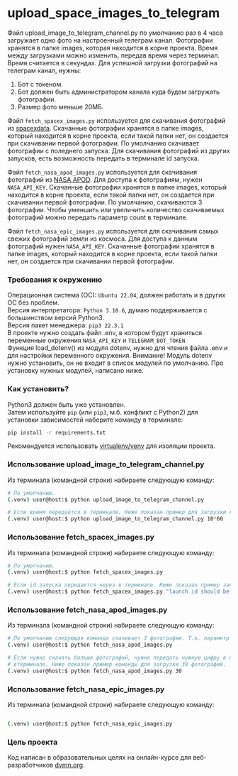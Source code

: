 # upload_space_images_to_telegram


Файл upload_image_to_telegram_channel.py по умолчанию раз в 4 часа загружает одно фото на настроенный телеграм канал. Фотографии хранятся в папке images, которая находится в корне проекта.
Время между загрузками можно изменить, передав время через терминал.
Время считается в секундах.
Для успешной загрузки фотографий на телеграм канал, нужны:
<ol>
  <li>Бот с токеном.</li>
  <li>Бот должен быть администратором канала куда будем загружать фотографии.</li>
  <li>Размер фото меньше 20МБ.</li>
</ol>

Файл `fetch_spacex_images.py` используется для скачивания фотографий из [spacexdata](https://spacexdata.com). Cкачанные фотографии хранятся в папке images, который находится в корне проекта, если такой папки нет, он создается при скачивании первой фотографии. По умолчанию скачивает фотографии с поледнего запуска. Для скачивания фотографий из других запусков, есть возможность передать в терминале id запуска.


Файл `fetch_nasa_apod_images.py` используется для скачивания фотографий из [NASA APOD](https://api.nasa.gov/planetary/apod?count=3&api_key=DEMO_KEY). Для доступа к фотографиям, нужен `NASA_API_KEY`. Cкачанные фотографии хранятся в папке images, который находится в корне проекта, если такой папки нет, он создается при скачивании первой фотографии. По умолчанию, скачиваются 3 фотографии. Чтобы уменшить или увеличить количество скачиваемых фотографий можно передать параметр count в терминале.


Файл `fetch_nasa_epic_images.py` используется для скачивания самых свежих фотографий земли из космоса. Для доступа к данным фотографий нужен `NASA_API_KEY`. Скачанные фотографии хранятся в папке images, который находится в корне проекта, если такой папки нет, он создается при скачивании первой фотографии.

### Требования к окружению

Операционная система (ОС): `Ubuntu 22.04`, должен работать и в других ОС без проблем.</br>
Версия интерпретатора: `Python 3.10.6`, думаю поддерживается с большинством версий Python3.</br>
Версия пакет менеджера: `pip3 22.3.1`</br>
В проекте нужно создать файл .env, в котором будут храниться переменные окружения `NASA_API_KEY`
и `TELEGRAM_BOT_TOKEN`</br>
Функция load_dotenv() из модуля dotenv, нужно для чтения файла .env и для настройки переменного окружения.
Внимание! Модуль dotenv нужно установить, он не входит в список модулей по умолчанию. Про установку нужных модулей, написано ниже.


### Как установить?

Python3 должен быть уже установлен.</br>
Затем используйте `pip` (или `pip3`, м.б. конфликт с Python2)
для установки зависимостей наберите команду в терминале:
```bash
pip install -r requirements.txt
```

Рекомендуется использовать [virtualenv/venv](https://docs.python.org/3/library/venv.html)
для изоляции проекта.


### Использование upload_image_to_telegram_channel.py

Из терминала (командной строки) набираете следующую команду:

```bash
# По умолчанию.
(.venv) user@host:$ python upload_image_to_telegram_channel.py


```

```bash
# Если время передается в терминале. Ниже показан пример для загрузки каждые 10 минут.
(.venv) user@host:$ python upload_image_to_telegram_channel.py 10*60 

```


### Использование fetch_spacex_images.py

Из терминала (командной строки) набираете следующую команду:

```bash
# По умолчанию.
(.venv) user@host:$ python fetch_spacex_images.py


```

```bash
# Если id запуска передается через в терминале. Ниже показан пример загрузки фотографий по id
(.venv) user@host:$ python fetch_spacex_images.py "launch id should be entered"

```

### Использование fetch_nasa_apod_images.py

Из терминала (командной строки) набираете следующую команду:

```bash
# По умолчанию следующая команда скачивает 3 фотографии. Т.к. параметр count=3
(.venv) user@host:$ python fetch_nasa_apod_images.py


```

```bash
# Если нужно скачать больше фотографий, нужно передать нужную цифру в параметр count 
# втерминале. Ниже показан пример команды для загрузки 30 фотографий.
(.venv) user@host:$ python fetch_nasa_apod_images.py 30

```

### Использование fetch_nasa_epic_images.py

Из терминала (командной строки) набираете следующую команду:

```bash

(.venv) user@host:$ python fetch_nasa_epic_images.py


```


### Цель проекта

Код написан в образовательных целях на онлайн-курсе для веб-разработчиков [dvmn.org](https://dvmn.org).
